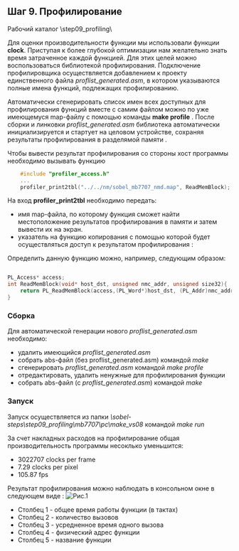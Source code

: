 ## Шаг 9. Профилирование 

Рабочий каталог \step09_profiling\

Для оценки производительности функции мы использовали функции **clock**. Приступая к более глубокой оптимизации нам желательно знать время затраченное каждой функцией.
Для этих целей можно воспользоваться библиотекой профилирования. Подключение профилировщика осуществляется добавлением к проекту единственного файла *proflist_generated.asm*, 
в котором указываются полные имена функций, подлежащих профилированию.

Автоматически сгенерировать список имен всех доступных для профилирования функций вместе с самим файлом можно по уже имеющемуся map-файлу с помощью команды **make profile** .
После сборки и линковки *proflist_generated.asm* библиотека автоматически инициализируется и стартует на целовом устройстве, сохраняя результаты профилирования в разделямой памяти . 

Чтобы вывести результат профилирования со стороны хост программы необходимо вызывать функцию 
```cpp
	#include "profiler_access.h"
	...
	profiler_print2tbl("../../nm/sobel_mb7707_nmd.map", ReadMemBlock);
```
На вход **profiler_print2tbl** необходимо передать:
- имя map-файла, по которому функция сможет найти местоположение результатов профилирования в памяти и затем вывести их на экран.
- указатель на функцию копирования с помощью которой будет осуществляться доступ к результатом профилирования :

Определить данную функцию можно, например, следующим образом:
```cpp		

PL_Access* access;
int ReadMemBlock(void* host_dst, unsigned nmc_addr, unsigned size32){
	return PL_ReadMemBlock(access,(PL_Word*)host_dst, (PL_Addr)nmc_addr, size32);
}
```	
	
 


### Сборка 
Для автоматической генерации нового *proflist_generated.asm* необходимо:
- удалить имеющийся *proflist_generated.asm*
- собрать abs-файл (без proflist_generated.asm) командой *make* 
- сгенерировать *proflist_generated.asm* командой *make profile*
- отредактировать, удалить ненужные для профилирования функции 
- собрать abs-файл (с *proflist_generated.asm*) командой *make* 

### Запуск
Запуск осуществляется из папки *\sobel-steps\step09_profiling\mb7707\pc\make_vs08* командой *make run*  

За счет накладных расходов на профилирование общая производительность программы несоклько уменьшится:
- 3022707 clocks per frame
- 7.29 clocks per pixel
- 105.87 fps


Результат профилирования можно наблюдать в консольном окне в следующем виде :
![Рис.1](http://savepic.ru/7354995.png)
- Столбец 1 - общее время работы функции (в тактах)
- Столбец 2 - количество вызовов 
- Столбец 3 - усредненное время одного вызова 
- Столбец 4 - физический адрес функции 
- Столбец 5 - название функции









